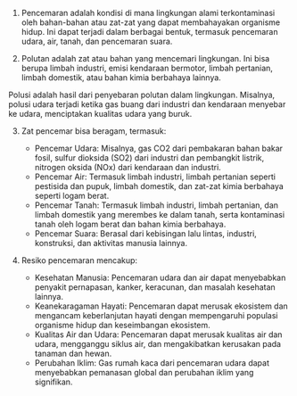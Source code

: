 
1. Pencemaran adalah kondisi di mana lingkungan alami terkontaminasi oleh bahan-bahan atau zat-zat yang dapat membahayakan organisme hidup. Ini dapat terjadi dalam berbagai bentuk, termasuk pencemaran udara, air, tanah, dan pencemaran suara.

2. Polutan adalah zat atau bahan yang mencemari lingkungan. Ini bisa berupa limbah industri, emisi kendaraan bermotor, limbah pertanian, limbah domestik, atau bahan kimia berbahaya lainnya.

Polusi adalah hasil dari penyebaran polutan dalam lingkungan. Misalnya, polusi udara terjadi ketika gas buang dari industri dan kendaraan menyebar ke udara, menciptakan kualitas udara yang buruk.

3. Zat pencemar bisa beragam, termasuk:

   - Pencemar Udara: Misalnya, gas CO2 dari pembakaran bahan bakar fosil, sulfur dioksida (SO2) dari industri dan pembangkit listrik, nitrogen oksida (NOx) dari kendaraan dan industri.
   - Pencemar Air: Termasuk limbah industri, limbah pertanian seperti pestisida dan pupuk, limbah domestik, dan zat-zat kimia berbahaya seperti logam berat.
   - Pencemar Tanah: Termasuk limbah industri, limbah pertanian, dan limbah domestik yang merembes ke dalam tanah, serta kontaminasi tanah oleh logam berat dan bahan kimia berbahaya.
   - Pencemar Suara: Berasal dari kebisingan lalu lintas, industri, konstruksi, dan aktivitas manusia lainnya.

4. Resiko pencemaran mencakup:

   - Kesehatan Manusia: Pencemaran udara dan air dapat menyebabkan penyakit pernapasan, kanker, keracunan, dan masalah kesehatan lainnya.
   - Keanekaragaman Hayati: Pencemaran dapat merusak ekosistem dan mengancam keberlanjutan hayati dengan mempengaruhi populasi organisme hidup dan keseimbangan ekosistem.
   - Kualitas Air dan Udara: Pencemaran dapat merusak kualitas air dan udara, mengganggu siklus air, dan mengakibatkan kerusakan pada tanaman dan hewan.
   - Perubahan Iklim: Gas rumah kaca dari pencemaran udara dapat menyebabkan pemanasan global dan perubahan iklim yang signifikan.